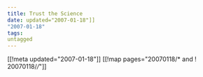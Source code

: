 ```yaml
---
title: Trust the Science
date: updated="2007-01-18"]]
"2007-01-18"
tags:
untagged
---
```

[[!meta updated="2007-01-18"]]
[[!map pages="20070118/* and ! 20070118/*/*"]]
